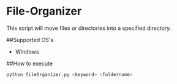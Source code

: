 # File-Organizer

This script will move files or directories into a specified directory.

##Supported OS's
- Windows

##How to execute
```bash
python fileOrganizer.py <keyword> <foldername>
```

